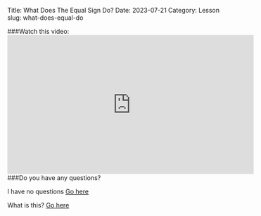 Title: What Does The Equal Sign Do?
Date: 2023-07-21
 Category: Lesson
slug: what-does-equal-do

###Watch this video: <iframe width="560" height="315" src="https://www.youtube.com/embed/<id>" title="YouTube video player" frameborder="0" allow="accelerometer; autoplay; clipboard-write; encrypted-media; gyroscope; picture-in-picture; web-share" allowfullscreen></iframe>  
###Do you have any questions?

I have no questions    [Go here](done.html)

What is this?    [Go here](what.html)

